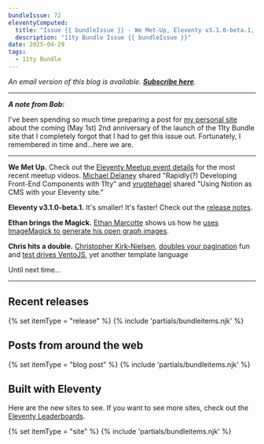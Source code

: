 ```yaml
---
bundleIssue: 72
eleventyComputed:
  title: "Issue {{ bundleIssue }} - We Met-Up, Eleventy v3.1.0-beta.1, Ethan brings the Magick, Chris hits a double...And 7 releases, 17 posts, and 21 sites to see"
  description: "11ty Bundle Issue {{ bundleIssue }}"
date: 2025-04-29
tags:
  - 11ty Bundle
---
```


_An email version of this blog is available. **[Subscribe here](#newsletter-subscribe)**._

---

**_A note from Bob:_**

I've been spending so much time preparing a post for [my personal site](https://bobmonsour.com/) about the coming (May 1st) 2nd anniversary of the launch of the 11ty Bundle site that I completely forgot that I had to get this issue out. Fortunately, I remembered in time and...here we are.

---

**We Met Up.** Check out the [Eleventy Meetup event details](https://11tymeetup.dev/events/ep-23-notion-as-a-cms-and-component-prototyping/) for the most recent meetup videos. [Michael Delaney](https://mwdelaney.me/) shared "Rapidly(?) Developing Front-End Components with 11ty" and [vrugtehagel](https://vrugtehagel.nl/) shared "Using Notion as CMS with your Eleventy site."

**Eleventy v3.1.0-beta.1.** It's smaller! It's faster! Check out the [release notes](https://github.com/11ty/eleventy/releases/tag/v3.1.0-beta.1).

**Ethan brings the Magick.** [Ethan Marcotte](https://ethanmarcotte.com/) shows us how he [uses ImageMagick to generate his open graph images](https://ethanmarcotte.com/wrote/magick-images/).

**Chris hits a double.** [Christopher Kirk-Nielsen](https://chriskirknielsen.com/), [doubles your pagination](https://chriskirknielsen.com/blog/double-pagination-in-eleventy/) fun and [test drives VentoJS](https://chriskirknielsen.com/blog/taking-vento-js-for-a-spin-in-eleventy/), yet another template language

Until next time...

---

<div id="issue69-releases"></div>

## Recent releases

{% set itemType = "release" %}
{% include 'partials/bundleitems.njk' %}

## Posts from around the web

{% set itemType = "blog post" %}
{% include 'partials/bundleitems.njk' %}

## Built with Eleventy

Here are the new sites to see. If you want to see more sites, check out the [Eleventy Leaderboards](https://www.11ty.dev/speedlify/).

{% set itemType = "site" %}
{% include 'partials/bundleitems.njk' %}
